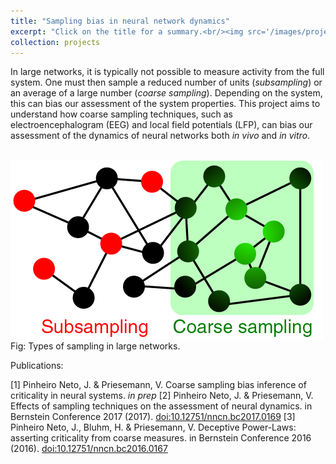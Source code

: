 ```yaml
---
title: "Sampling bias in neural network dynamics"
excerpt: "Click on the title for a summary.<br/><img src='/images/projects-sampling.png'>"
collection: projects
---
```


In large networks, it is typically not possible to measure activity from the full system. One must then sample a reduced number of units (*subsampling*) or an average of a large number (*coarse sampling*). Depending on the system, this can bias our assessment of the system properties. This project aims to understand how coarse sampling techniques, such as electroencephalogram (EEG) and local field potentials (LFP), can bias our assessment of the dynamics of neural networks both *in vivo* and *in vitro*.

<br/><img src='/images/projects-sampling.png'><br>
Fig: Types of sampling in large networks.

Publications:

[1] Pinheiro Neto, J. & Priesemann, V. Coarse sampling bias inference of criticality in neural systems. *in prep*
[2] Pinheiro Neto, J. & Priesemann, V. Effects of sampling techniques on the assessment of neural dynamics. in Bernstein Conference 2017 (2017). [doi:10.12751/nncn.bc2017.0169](https://abstracts.g-node.org/abstracts/57676309-b674-42a6-9372-49926d2e3706)
[3] Pinheiro Neto, J., Bluhm, H. & Priesemann, V. Deceptive Power-Laws: asserting criticality from coarse measures. in Bernstein Conference 2016 (2016). [doi:10.12751/nncn.bc2016.0167](https://abstracts.g-node.org/abstracts/87f51f85-8fba-46c8-8868-0e6647a6111a)
